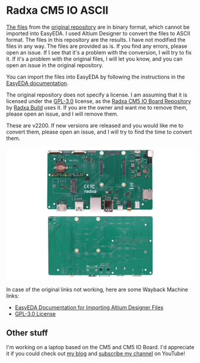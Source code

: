 # Radxa CM5 IO ASCII
[The files](https://github.com/radxa/radxa-cm-projects/tree/main/cm5/radxa-cm5-io-board) from the [original repository](https://github.com/radxa/radxa-cm-projects) are in binary format, which cannot be imported into EasyEDA. I used Altium Designer to convert the files to ASCII format. The files in this repository are the results. I have not modified the files in any way. The files are provided as is. If you find any errors, please open an issue. If I see that it's a problem with the conversion, I will try to fix it. If it's a problem with the original files, I will let you know, and you can open an issue in the original repository.

You can import the files into EasyEDA by following the instructions in the [EasyEDA documentation](https://prodocs.easyeda.com/en/import-export/import-altium-designer/).

The original repository does not specify a license. I am assuming that it is licensed under the [GPL-3.0](https://www.gnu.org/licenses/gpl-3.0.en.html) license, as the [Radxa CM5 IO Board Repository](https://github.com/radxa-build/radxa-cm5-io) by [Radxa Build](https://github.com/radxa-build) uses it. If you are the owner and want me to remove them, please open an issue, and I will remove them.

These are v2200. If new versions are released and you would like me to convert them, please open an issue, and I will try to find the time to convert them.

![Radxa CM5 IO Board](radxa_cm5_io_board.jpg)

In case of the original links not working, here are some Wayback Machine links:
- [EasyEDA Documentation for Importing Altium Designer Files](https://web.archive.org/web/20250307052202/https://prodocs.easyeda.com/en/import-export/import-altium-designer/)
- [GPL-3.0 License](https://web.archive.org/web/20250305235411/https://www.gnu.org/licenses/gpl-3.0.en.html)

## Other stuff
I'm working on a laptop based on the CM5 and CM5 IO Board. I'd appreciate it if you could check out [my blog](https://marvil.co/blog/) and [subscribe my channel](https://www.youtube.com/@marvil-dot-co) on YouTube!